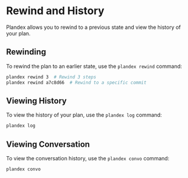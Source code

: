# Rewind and History

Plandex allows you to rewind to a previous state and view the history of your plan.

## Rewinding

To rewind the plan to an earlier state, use the `plandex rewind` command:

```bash
plandex rewind 3  # Rewind 3 steps
plandex rewind a7c8d66  # Rewind to a specific commit
```

## Viewing History

To view the history of your plan, use the `plandex log` command:

```bash
plandex log
```

## Viewing Conversation

To view the conversation history, use the `plandex convo` command:

```bash
plandex convo
```
